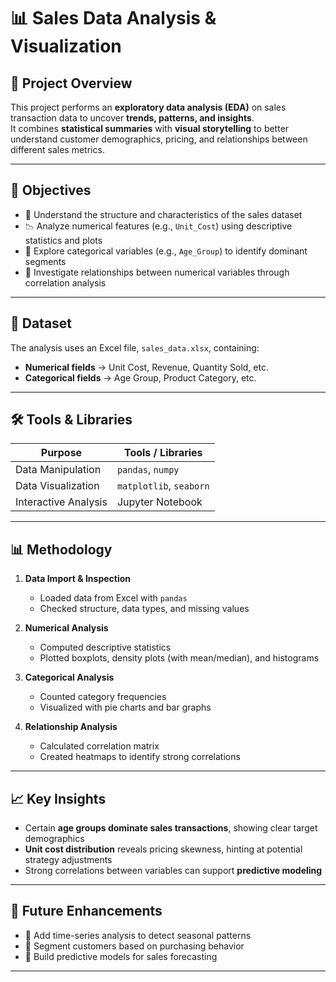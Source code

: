 # 📊 Sales Data Analysis & Visualization

## 📌 Project Overview  
This project performs an **exploratory data analysis (EDA)** on sales transaction data to uncover **trends, patterns, and insights**.  
It combines **statistical summaries** with **visual storytelling** to better understand customer demographics, pricing, and relationships between different sales metrics.

---

## 🎯 Objectives  
- 📂 Understand the structure and characteristics of the sales dataset  
- 📉 Analyze numerical features (e.g., `Unit_Cost`) using descriptive statistics and plots  
- 🧩 Explore categorical variables (e.g., `Age_Group`) to identify dominant segments  
- 🔗 Investigate relationships between numerical variables through correlation analysis  

---

## 📂 Dataset  
The analysis uses an Excel file, `sales_data.xlsx`, containing:  
- **Numerical fields** → Unit Cost, Revenue, Quantity Sold, etc.  
- **Categorical fields** → Age Group, Product Category, etc.  

---

## 🛠 Tools & Libraries  
| Purpose                | Tools / Libraries |
|------------------------|-------------------|
| Data Manipulation      | `pandas`, `numpy` |
| Data Visualization     | `matplotlib`, `seaborn` |
| Interactive Analysis   | Jupyter Notebook  |

---

## 📊 Methodology  
1. **Data Import & Inspection**  
   - Loaded data from Excel with `pandas`  
   - Checked structure, data types, and missing values  

2. **Numerical Analysis**  
   - Computed descriptive statistics  
   - Plotted boxplots, density plots (with mean/median), and histograms  

3. **Categorical Analysis**  
   - Counted category frequencies  
   - Visualized with pie charts and bar graphs  

4. **Relationship Analysis**  
   - Calculated correlation matrix  
   - Created heatmaps to identify strong correlations  

---

## 📈 Key Insights  
- Certain **age groups dominate sales transactions**, showing clear target demographics  
- **Unit cost distribution** reveals pricing skewness, hinting at potential strategy adjustments  
- Strong correlations between variables can support **predictive modeling**  

---

## 🚀 Future Enhancements  
- 📆 Add time-series analysis to detect seasonal patterns  
- 🎯 Segment customers based on purchasing behavior  
- 🤖 Build predictive models for sales forecasting  

---
